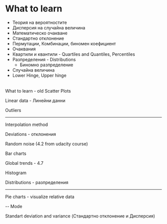 # What to learn
- Теория на вероятностите
- Дисперсия на случайна величина
- Математическо очакване
- Стандартно отклонение
- Пермутации, Комбинации, биномен коефициент
- Очаквания
- Квартили и квантили - Quartiles and Quantiles, Percentiles
- Разпределения - Distributions
    - Биномно разпределение
- Случайна величина
- Lower Hinge, Upper hinge


######
What to learn - old
Scatter Plots

Linear data - Линейни данни

Outliers

---
Interpolation method

Deviations - отклонения


Random noise (4.2 from udacity course)

Bar charts

Global trends - 4.7

Histogram

Distributions - разпределения

---
Pie charts - visualize relative data

--
Mode

Standart deviation and variance
(Стандартно отклонение и Дисперсия)
